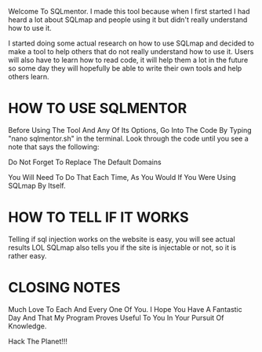 Welcome To SQLmentor.
I made this tool because when I first started I had heard a lot about SQLmap and people using it but didn't really understand
how to use it.

I started doing some actual research on how to use SQLmap and decided to make a tool to help others that do not really
understand how to use it. Users will also have to learn how to read code, it will help them a lot in the future so some
day they will hopefully be able to write their own tools and help others learn.

HOW TO USE SQLMENTOR
===========================
Before Using The Tool And Any Of Its Options, Go Into The Code By Typing "nano sqlmentor.sh" in the terminal.
Look through the code until you see a note that says the following:

Do Not Forget To Replace The Default Domains

You Will Need To Do That Each Time, As You Would If You Were Using SQLmap By Itself.


HOW TO TELL IF IT WORKS
===========================
Telling if sql injection works on the website is easy, you will see actual results LOL
SQLmap also tells you if the site is injectable or not, so it is rather easy.


CLOSING NOTES
================
Much Love To Each And Every One Of You. I Hope You Have A Fantastic Day And That My Program Proves Useful To You
In Your Pursuit Of Knowledge.

Hack The Planet!!!